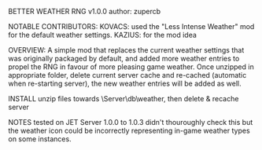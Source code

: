 BETTER WEATHER RNG v1.0.0 author: zupercb

NOTABLE CONTRIBUTORS:
KOVACS: used the "Less Intense Weather" mod for the default weather settings.
KAZIUS: for the mod idea

OVERVIEW: A simple mod that replaces the current weather settings that was originally packaged by default, and added more weather entries to propel the RNG in favour of more pleasing game weather. Once unzipped in appropriate folder, delete current server cache and re-cached (automatic when re-starting server), the new weather entries will be added as well.

INSTALL
unzip files towards \Server\db\weather,
then delete & recache server

NOTES
tested on JET Server 1.0.0 to 1.0.3
didn't thouroughly check this but the weather icon could be incorrectly representing in-game weather types on some instances.
